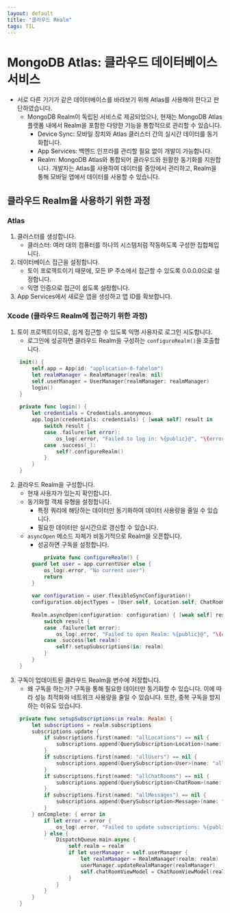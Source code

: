 ```yaml
---
layout: default
title: "클라우드 Realm"
tags: TIL
---
```


# MongoDB Atlas: 클라우드 데이터베이스 서비스
- 서로 다른 기기가 같은 데이터베이스를 바라보기 위해 Atlas를 사용해야 한다고 판단하였습니다.
    - MongoDB Realm이 독립된 서비스로 제공되었으나, 현재는 MongoDB Atlas 플랫폼 내에서 Realm을 포함한 다양한 기능을 통합적으로 관리할 수 있습니다.
        - Device Sync: 모바일 장치와 Atlas 클러스터 간의 실시간 데이터를 동기화합니다.
        - App Services: 백엔드 인프라를 관리할 필요 없이 개발이 가능합니다.
        - Realm: MongoDB Atlas와 통합되어 클라우드와 원활한 동기화를 지원합니다. 개발자는 Atlas를 사용하여 데이터를 중앙에서 관리하고, Realm을 통해 모바일 앱에서 데이터를 사용할 수 있습니다.

## 클라우드 Realm을 사용하기 위한 과정

### Atlas

1. 클러스터를 생성합니다.
    - 클러스터: 여러 대의 컴퓨터를 하나의 시스템처럼 작동하도록 구성한 집합체입니다.
2. 데이터베이스 접근을 설정합니다.
    - 토이 프로젝트이기 때문에, 모든 IP 주소에서 접근할 수 있도록 0.0.0.0으로 설정합니다.
    - 익명 인증으로 접근이 쉽도록 설정합니다.
3. App Services에서 새로운 앱을 생성하고 앱 ID를 확보합니다.

### Xcode (클라우드 Realm에 접근하기 위한 과정)

1. 토이 프로젝트이므로, 쉽게 접근할 수 있도록 익명 사용자로 로그인 시도합니다.
    - 로그인에 성공하면 클라우드 Realm을 구성하는 `configureRealm()`을 호출합니다.
```swift
    init() {
        self.app = App(id: "application-0-fahelom")
        let realmManager = RealmManager(realm: nil)
        self.userManager = UserManager(realmManager: realmManager)
        login()
    }
    
    private func login() {
        let credentials = Credentials.anonymous
        app.login(credentials: credentials) { [weak self] result in
            switch result {
            case .failure(let error):
                os_log(.error, "Failed to log in: %{public}@", "\(error.localizedDescription)")
            case .success(_):
                self?.configureRealm()
            }
        }
    }
```

2. 클라우드 Realm을 구성합니다.
    - 현재 사용자가 있는지 확인합니다.
    - 동기화할 객체 유형을 설정합니다.
        - 특정 쿼리에 해당하는 데이터만 동기화하여 데이터 사용량을 줄일 수 있습니다.
        - 필요한 데이터만 실시간으로 갱신할 수 있습니다.
    - `asyncOpen` 메소드 자체가 비동기적으로 Realm을 오픈합니다.
        - 성공하면 구독을 설정합니다.
```swift
            private func configureRealm() {
        guard let user = app.currentUser else {
            os_log(.error, "No current user")
            return
        }
        
        var configuration = user.flexibleSyncConfiguration()
        configuration.objectTypes = [User.self, Location.self, ChatRoom.self, Message.self]
        
        Realm.asyncOpen(configuration: configuration) { [weak self] result in
            switch result {
            case .failure(let error):
                os_log(.error, "Failed to open Realm: %{public}@", "\(error.localizedDescription)")
            case .success(let realm):
                self?.setupSubscriptions(in: realm)
            }
        }
    }   
```
        
3. 구독이 업데이트된 클라우드 Realm을 변수에 저장합니다.
    - 왜 구독을 하는가? 구독을 통해 필요한 데이터만 동기화할 수 있습니다. 이에 따라 성능 최적화와 네트워크 사용량을 줄일 수 있습니다. 또한, 중복 구독을 방지하는 이유도 있습니다.
    
```swift
    private func setupSubscriptions(in realm: Realm) {
        let subscriptions = realm.subscriptions
        subscriptions.update {
            if subscriptions.first(named: "allLocations") == nil {
                subscriptions.append(QuerySubscription<Location>(name: "allLocations"))
            }
            if subscriptions.first(named: "allUsers") == nil {
                subscriptions.append(QuerySubscription<User>(name: "allUsers"))
            }
            if subscriptions.first(named: "allChatRooms") == nil {
                subscriptions.append(QuerySubscription<ChatRoom>(name: "allChatRooms"))
            }
            if subscriptions.first(named: "allMessages") == nil {
                subscriptions.append(QuerySubscription<Message>(name: "allMessages"))
            }
        } onComplete: { error in
            if let error = error {
                os_log(.error, "Failed to update subscriptions: %{public}@", "\(error.localizedDescription)")
            } else {
                DispatchQueue.main.async {
                    self.realm = realm
                    if let userManager = self.userManager {
                        let realmManager = RealmManager(realm: realm)
                        userManager.updateRealmManager(realmManager)
                        self.chatRoomViewModel = ChatRoomViewModel(realm: realm)
                    }
                }
            }
        }
    }
```



